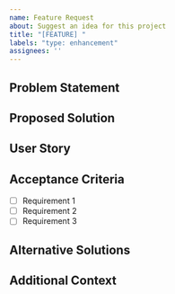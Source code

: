 ```yaml
---
name: Feature Request
about: Suggest an idea for this project
title: "[FEATURE] "
labels: "type: enhancement"
assignees: ''
---
```


## Problem Statement
<!-- A clear and concise description of what the problem is. E.g. I'm always frustrated when [...] -->

## Proposed Solution
<!-- A clear and concise description of what you want to happen -->

## User Story
<!-- As a [type of user], I want [goal] so that [benefit]. -->

## Acceptance Criteria
<!-- List the requirements that must be met for this feature to be considered complete -->
- [ ] Requirement 1
- [ ] Requirement 2
- [ ] Requirement 3

## Alternative Solutions
<!-- A clear and concise description of any alternative solutions or features you've considered -->

## Additional Context
<!-- Add any other context, sketches, mockups or screenshots about the feature request here -->